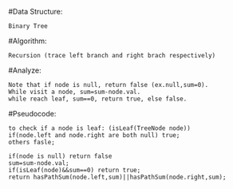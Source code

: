  #Data Structure:
 
    Binary Tree
    
 #Algorithm:
 
    Recursion (trace left branch and right brach respectively)
    
 #Analyze:
 
    Note that if node is null, return false (ex.null,sum=0).
    While visit a node, sum=sum-node.val.
    while reach leaf, sum==0, return true, else false.
    
 #Pseudocode:
 
    to check if a node is leaf: (isLeaf(TreeNode node))
    if(node.left and node.right are both null) true;
    others fasle;
    
    if(node is null) return false
    sum=sum-node.val;
    if(isLeaf(node)&&sum==0) return true;
    return hasPathSum(node.left,sum)||hasPathSum(node.right,sum);
    
